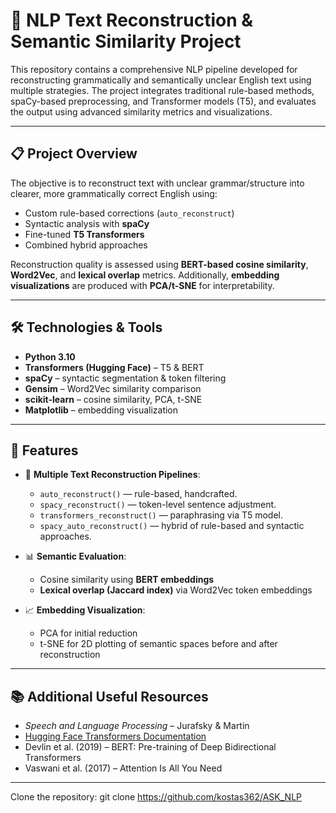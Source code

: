 # 🧠 NLP Text Reconstruction & Semantic Similarity Project

This repository contains a comprehensive NLP pipeline developed for reconstructing grammatically and semantically unclear English text using multiple strategies. The project integrates traditional rule-based methods, spaCy-based preprocessing, and Transformer models (T5), and evaluates the output using advanced similarity metrics and visualizations.

---

## 📋 Project Overview

The objective is to reconstruct text with unclear grammar/structure into clearer, more grammatically correct English using:
- Custom rule-based corrections (`auto_reconstruct`)
- Syntactic analysis with **spaCy**
- Fine-tuned **T5 Transformers**
- Combined hybrid approaches

Reconstruction quality is assessed using **BERT-based cosine similarity**, **Word2Vec**, and **lexical overlap** metrics. Additionally, **embedding visualizations** are produced with **PCA/t-SNE** for interpretability.

---

## 🛠️ Technologies & Tools

- **Python 3.10**
- **Transformers (Hugging Face)** – T5 & BERT
- **spaCy** – syntactic segmentation & token filtering
- **Gensim** – Word2Vec similarity comparison
- **scikit-learn** – cosine similarity, PCA, t-SNE
- **Matplotlib** – embedding visualization

---

## 🧪 Features

- 🔁 **Multiple Text Reconstruction Pipelines**:  
  - `auto_reconstruct()` — rule-based, handcrafted.
  - `spacy_reconstruct()` — token-level sentence adjustment.
  - `transformers_reconstruct()` — paraphrasing via T5 model.
  - `spacy_auto_reconstruct()` — hybrid of rule-based and syntactic approaches.

- 📊 **Semantic Evaluation**:
  - Cosine similarity using **BERT embeddings**
  - **Lexical overlap (Jaccard index)** via Word2Vec token embeddings

- 📈 **Embedding Visualization**:
  - PCA for initial reduction
  - t-SNE for 2D plotting of semantic spaces before and after reconstruction

---

## 📚 Additional Useful Resources

- *Speech and Language Processing* – Jurafsky & Martin
- [Hugging Face Transformers Documentation](https://huggingface.co/docs/transformers/index)
- Devlin et al. (2019) – BERT: Pre-training of Deep Bidirectional Transformers
- Vaswani et al. (2017) – Attention Is All You Need

---

Clone the repository: 
git clone https://github.com/kostas362/ASK_NLP
